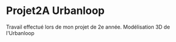 # Projet2A Urbanloop
Travail effectué lors de mon projet de 2e année. Modélisation 3D de l'Urbanloop
